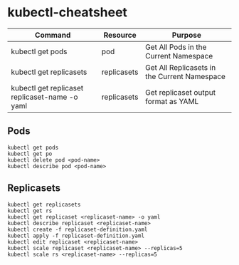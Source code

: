 # kubectl-cheatsheet

| Command | Resource | Purpose|
|----------|----------|----------|
| kubectl get pods | pod  | Get All Pods in the Current Namespace  |
| kubectl get replicasets  | replicasets  | Get All Replicasets in the Current Namespace  |
| kubectl get replicaset replicaset-name -o yaml  | replicasets  | Get replicaset output format as YAML  |

## Pods
```
kubectl get pods
kubectl get po
kubectl delete pod <pod-name>
kubectl describe pod <pod-name>
```

## Replicasets
```
kubectl get replicasets
kubectl get rs
kubectl get replicaset <replicaset-name> -o yaml
kubectl describe replicaset <replicaset-name>
kubectl create -f replicaset-definition.yaml
kubectl apply -f replicaset-definition.yaml
kubectl edit replicaset <replicaset-name>
kubectl scale replicaset <replicaset-name> --replicas=5
kubectl scale rs <replicaset-name> --replicas=5
```
